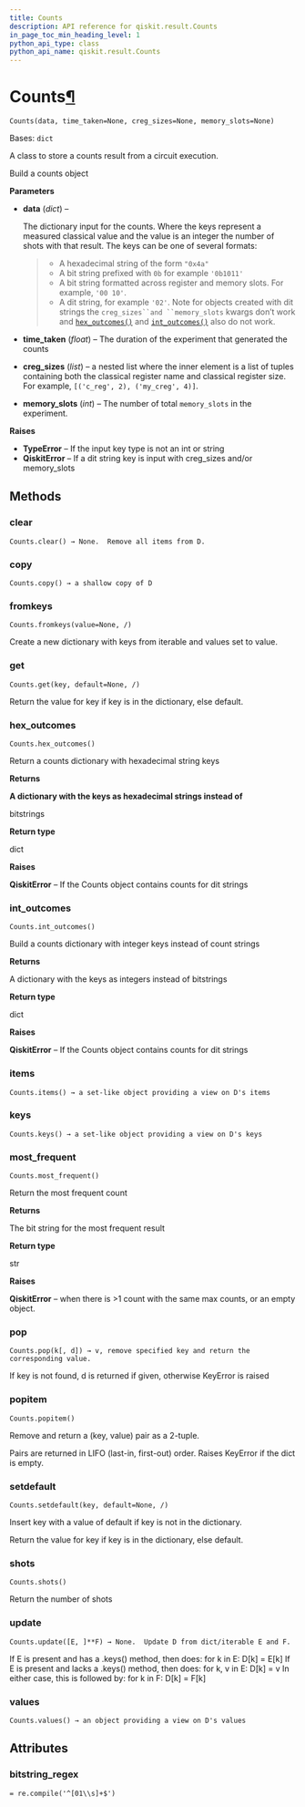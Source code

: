 ```yaml
---
title: Counts
description: API reference for qiskit.result.Counts
in_page_toc_min_heading_level: 1
python_api_type: class
python_api_name: qiskit.result.Counts
---
```


# Counts[¶](#counts "Permalink to this headline")

<span id="qiskit.result.Counts" />

`Counts(data, time_taken=None, creg_sizes=None, memory_slots=None)`

Bases: `dict`

A class to store a counts result from a circuit execution.

Build a counts object

**Parameters**

*   **data** (*dict*) –

    The dictionary input for the counts. Where the keys represent a measured classical value and the value is an integer the number of shots with that result. The keys can be one of several formats:

    > *   A hexadecimal string of the form `"0x4a"`
    > *   A bit string prefixed with `0b` for example `'0b1011'`
    > *   A bit string formatted across register and memory slots. For example, `'00 10'`.
    > *   A dit string, for example `'02'`. Note for objects created with dit strings the `creg_sizes``and ``memory_slots` kwargs don’t work and [`hex_outcomes()`](qiskit.result.Counts#hex_outcomes "qiskit.result.Counts.hex_outcomes") and [`int_outcomes()`](qiskit.result.Counts#int_outcomes "qiskit.result.Counts.int_outcomes") also do not work.

*   **time\_taken** (*float*) – The duration of the experiment that generated the counts

*   **creg\_sizes** (*list*) – a nested list where the inner element is a list of tuples containing both the classical register name and classical register size. For example, `[('c_reg', 2), ('my_creg', 4)]`.

*   **memory\_slots** (*int*) – The number of total `memory_slots` in the experiment.

**Raises**

*   **TypeError** – If the input key type is not an int or string
*   **QiskitError** – If a dit string key is input with creg\_sizes and/or memory\_slots

## Methods

### clear

<span id="qiskit.result.Counts.clear" />

`Counts.clear() → None.  Remove all items from D.`

### copy

<span id="qiskit.result.Counts.copy" />

`Counts.copy() → a shallow copy of D`

### fromkeys

<span id="qiskit.result.Counts.fromkeys" />

`Counts.fromkeys(value=None, /)`

Create a new dictionary with keys from iterable and values set to value.

### get

<span id="qiskit.result.Counts.get" />

`Counts.get(key, default=None, /)`

Return the value for key if key is in the dictionary, else default.

### hex\_outcomes

<span id="qiskit.result.Counts.hex_outcomes" />

`Counts.hex_outcomes()`

Return a counts dictionary with hexadecimal string keys

**Returns**

**A dictionary with the keys as hexadecimal strings instead of**

bitstrings

**Return type**

dict

**Raises**

**QiskitError** – If the Counts object contains counts for dit strings

### int\_outcomes

<span id="qiskit.result.Counts.int_outcomes" />

`Counts.int_outcomes()`

Build a counts dictionary with integer keys instead of count strings

**Returns**

A dictionary with the keys as integers instead of bitstrings

**Return type**

dict

**Raises**

**QiskitError** – If the Counts object contains counts for dit strings

### items

<span id="qiskit.result.Counts.items" />

`Counts.items() → a set-like object providing a view on D's items`

### keys

<span id="qiskit.result.Counts.keys" />

`Counts.keys() → a set-like object providing a view on D's keys`

### most\_frequent

<span id="qiskit.result.Counts.most_frequent" />

`Counts.most_frequent()`

Return the most frequent count

**Returns**

The bit string for the most frequent result

**Return type**

str

**Raises**

**QiskitError** – when there is >1 count with the same max counts, or an empty object.

### pop

<span id="qiskit.result.Counts.pop" />

`Counts.pop(k[, d]) → v, remove specified key and return the corresponding value.`

If key is not found, d is returned if given, otherwise KeyError is raised

### popitem

<span id="qiskit.result.Counts.popitem" />

`Counts.popitem()`

Remove and return a (key, value) pair as a 2-tuple.

Pairs are returned in LIFO (last-in, first-out) order. Raises KeyError if the dict is empty.

### setdefault

<span id="qiskit.result.Counts.setdefault" />

`Counts.setdefault(key, default=None, /)`

Insert key with a value of default if key is not in the dictionary.

Return the value for key if key is in the dictionary, else default.

### shots

<span id="qiskit.result.Counts.shots" />

`Counts.shots()`

Return the number of shots

### update

<span id="qiskit.result.Counts.update" />

`Counts.update([E, ]**F) → None.  Update D from dict/iterable E and F.`

If E is present and has a .keys() method, then does: for k in E: D\[k] = E\[k] If E is present and lacks a .keys() method, then does: for k, v in E: D\[k] = v In either case, this is followed by: for k in F: D\[k] = F\[k]

### values

<span id="qiskit.result.Counts.values" />

`Counts.values() → an object providing a view on D's values`

## Attributes

<span id="qiskit.result.Counts.bitstring_regex" />

### bitstring\_regex

`= re.compile('^[01\\s]+$')`

